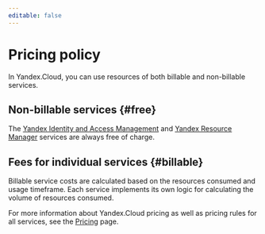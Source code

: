 ```yaml
---
editable: false
---
```

# Pricing policy

In Yandex.Cloud, you can use resources of both billable and non-billable services.

## Non-billable services {#free}

The [Yandex Identity and Access Management](../iam/pricing.md) and [Yandex Resource Manager](../resource-manager/pricing.md) services are always free of charge.

## Fees for individual services {#billable}

Billable service costs are calculated based on the resources consumed and usage timeframe. Each service implements its own logic for calculating the volume of resources consumed.

For more information about Yandex.Cloud pricing as well as pricing rules for all services, see the [Pricing](https://cloud.yandex.com/prices) page.

